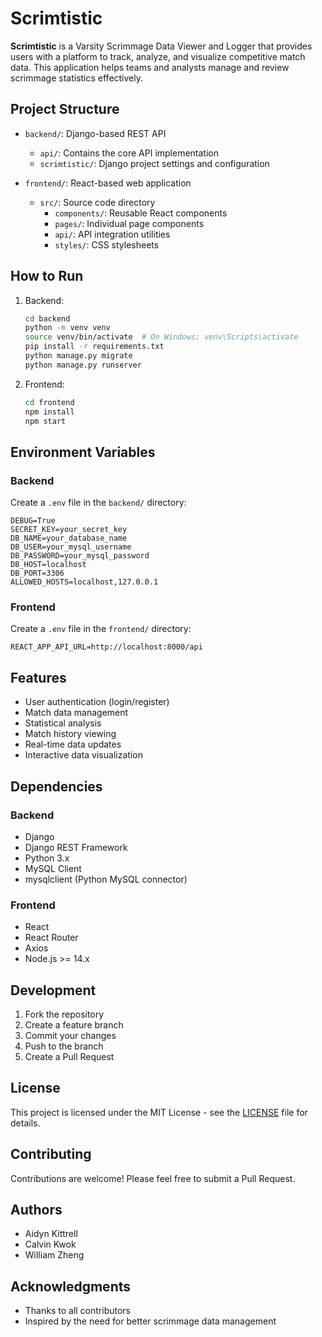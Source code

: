# Scrimtistic
**Scrimtistic** is a Varsity Scrimmage Data Viewer and Logger that provides users with a platform to track, analyze, and visualize competitive match data. This application helps teams and analysts manage and review scrimmage statistics effectively.

## Project Structure
* `backend/`: Django-based REST API
  - `api/`: Contains the core API implementation
  - `scrimtistic/`: Django project settings and configuration
  
* `frontend/`: React-based web application
  - `src/`: Source code directory
    - `components/`: Reusable React components
    - `pages/`: Individual page components
    - `api/`: API integration utilities
    - `styles/`: CSS stylesheets

## How to Run
1. Backend:
   ```bash
   cd backend
   python -m venv venv
   source venv/bin/activate  # On Windows: venv\Scripts\activate
   pip install -r requirements.txt
   python manage.py migrate
   python manage.py runserver
   ```

3. Frontend:
   ```bash
   cd frontend
   npm install
   npm start
   ```

## Environment Variables
### Backend
Create a `.env` file in the `backend/` directory:
```
DEBUG=True
SECRET_KEY=your_secret_key
DB_NAME=your_database_name
DB_USER=your_mysql_username
DB_PASSWORD=your_mysql_password
DB_HOST=localhost
DB_PORT=3306
ALLOWED_HOSTS=localhost,127.0.0.1
```
### Frontend
Create a `.env` file in the `frontend/` directory:
```
REACT_APP_API_URL=http://localhost:8000/api
```

## Features
- User authentication (login/register)
- Match data management
- Statistical analysis
- Match history viewing
- Real-time data updates
- Interactive data visualization

## Dependencies
### Backend
- Django
- Django REST Framework
- Python 3.x
- MySQL Client
- mysqlclient (Python MySQL connector)

### Frontend
- React
- React Router
- Axios
- Node.js >= 14.x

## Development
1. Fork the repository
2. Create a feature branch
3. Commit your changes
4. Push to the branch
5. Create a Pull Request

## License
This project is licensed under the MIT License - see the [LICENSE](LICENSE) file for details.

## Contributing
Contributions are welcome! Please feel free to submit a Pull Request.

## Authors
- Aidyn Kittrell
- Calvin Kwok
- William Zheng

## Acknowledgments
- Thanks to all contributors
- Inspired by the need for better scrimmage data management




